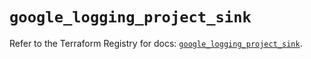 # `google_logging_project_sink`

Refer to the Terraform Registry for docs: [`google_logging_project_sink`](https://registry.terraform.io/providers/hashicorp/google/6.29.0/docs/resources/logging_project_sink).
